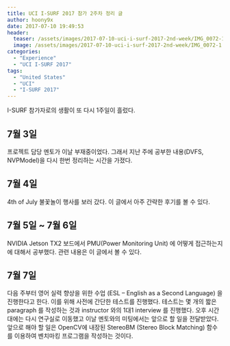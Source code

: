 ```yaml
---
title: UCI I-SURF 2017 참가 2주차 정리 글
author: hoony9x
date: 2017-07-10 19:49:53
header:
  teaser: /assets/images/2017-07-10-uci-i-surf-2017-2nd-week/IMG_0072-1.jpg
  image: /assets/images/2017-07-10-uci-i-surf-2017-2nd-week/IMG_0072-1.jpg
categories:
  - "Experience"
  - "UCI I-SURF 2017"
tags:
  - "United States"
  - "UCI"
  - "I-SURF 2017"
---
```


I-SURF 참가자로의 생활이 또 다시 1주일이 흘렀다.

<!-- more -->

## 7월 3일

프로젝트 담당 멘토가 이날 부재중이었다. 그래서 지난 주에 공부한 내용(DVFS, NVPModel)을 다시 한번 정리하는 시간을 가졌다.

## 7월 4일

4th of July 불꽃놀이 행사를 보러 갔다. 이 글에서 아주 간략한 후기를 볼 수 있다.

## 7월 5일 ~ 7월 6일

NVIDIA Jetson TX2 보드에서 PMU(Power Monitoring Unit) 에 어떻게 접근하는지에 대해서 공부했다. 관련 내용은 이 글에서 볼 수 있다.

## 7월 7일

다음 주부터 영어 실력 향상을 위한 수업 (ESL – English as a Second Language) 을 진행한다고 한다. 이를 위해 사전에 간단한 테스트를 진행했다. 테스트는 몇 개의 짧은 paragraph 를 작성하는 것과 instructor 와의 1대1 interview 를 진행했다. 오후 시간대에는 다시 연구실로 이동했고 이날 멘토와의 미팅에서는 앞으로 할 일을 전달받았다. 앞으로 해야 할 일은 OpenCV에 내장된 StereoBM (Stereo Block Matching) 함수를 이용하여 벤치마킹 프로그램을 작성하는 것이다.
